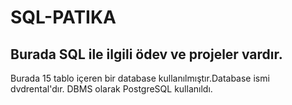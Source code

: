 # SQL-PATIKA
 
## Burada SQL ile ilgili ödev ve projeler vardır.
Burada 15 tablo içeren bir database kullanılmıştır.Database ismi dvdrental'dır.
DBMS olarak PostgreSQL kullanıldı.
